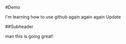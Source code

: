 #Demo


I'm learning how to use github again again again
Update

##Subheader

man this is going great!